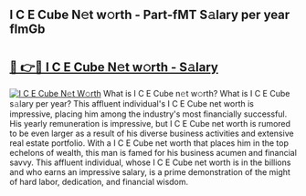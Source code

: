 ## I C E Cube N𝚎t w𝚘rth - Part-fMT S𝚊lary per year flmGb

# <h2><a href="http://gc57l2v.nevu.top/?p=I+C+E+Cube">🔗 👉🔴 I C E Cube N𝚎t w𝚘rth - S𝚊lary</a></h2>

[![I C E Cube N𝚎t W𝚘rth](https://i.imgur.com/Oavwk0R.jpeg)](http://gc57l2v.nevu.top/?p=I+C+E+Cube)
What is I C E Cube n𝚎t w𝚘rth? What is I C E Cube s𝚊lary per year?
This affluent individual's I C E Cube net worth is impressive, placing him among the industry's most financially successful. His yearly remuneration is impressive, but I C E Cube net worth is rumored to be even larger as a result of his diverse business activities and extensive real estate portfolio. With a I C E Cube net worth that places him in the top echelons of wealth, this man is famed for his business acumen and financial savvy. This affluent individual, whose I C E Cube net worth is in the billions and who earns an impressive salary, is a prime demonstration of the might of hard labor, dedication, and financial wisdom.

